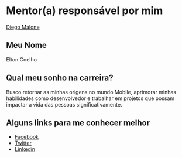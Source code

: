 # Mentor(a) responsável por mim

[Diego Malone](/mentores/perfis/diegomalone.md)

## Meu Nome

Elton Coelho

## Qual meu sonho na carreira?

Busco retornar as minhas origens no mundo Mobile, aprimorar minhas habilidades como desenvolvedor e trabalhar em projetos que possam impactar a vida das pessoas significativamente.

## Alguns links para me conhecer melhor

- [Facebook](https://www.facebook.com/eltonc.dev)
- [Twitter](https://twitter.com/eltoncdev)
- [Linkedin](https://www.linkedin.com/in/eltonc-dev/)



